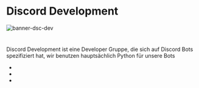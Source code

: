 # Discord Development

![banner-dsc-dev](https://user-images.githubusercontent.com/91831917/175775690-43ffb0d7-26ff-45ff-b8e0-b0962a225960.png)


#
Discord Development ist eine Developer Gruppe, die sich auf Discord Bots spezifiziert hat, wir benutzen hauptsächlich Python für unsere Bots

 * 
 * 
 * 
